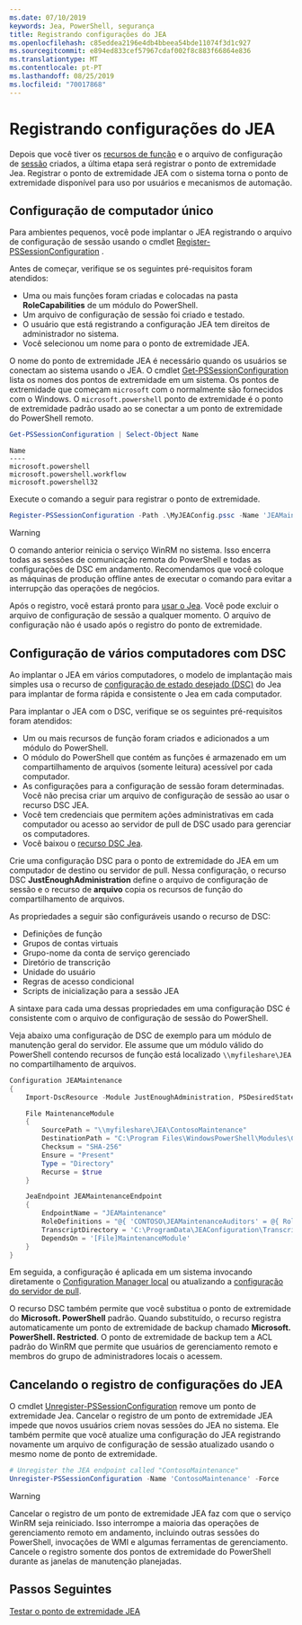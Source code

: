 ```yaml
---
ms.date: 07/10/2019
keywords: Jea, PowerShell, segurança
title: Registrando configurações do JEA
ms.openlocfilehash: c85eddea2196e4db4bbeea54bde11074f3d1c927
ms.sourcegitcommit: e894ed833cef57967cdaf002f8c883f66864e836
ms.translationtype: MT
ms.contentlocale: pt-PT
ms.lasthandoff: 08/25/2019
ms.locfileid: "70017868"
---
```

# <a name="registering-jea-configurations"></a>Registrando configurações do JEA

Depois que você tiver os [recursos de função](role-capabilities.md) e o arquivo de configuração de [sessão](session-configurations.md) criados, a última etapa será registrar o ponto de extremidade Jea. Registrar o ponto de extremidade JEA com o sistema torna o ponto de extremidade disponível para uso por usuários e mecanismos de automação.

## <a name="single-machine-configuration"></a>Configuração de computador único

Para ambientes pequenos, você pode implantar o JEA registrando o arquivo de configuração de sessão usando o cmdlet [Register-PSSessionConfiguration](/powershell/module/microsoft.powershell.core/register-pssessionconfiguration) .

Antes de começar, verifique se os seguintes pré-requisitos foram atendidos:

- Uma ou mais funções foram criadas e colocadas na pasta **RoleCapabilities** de um módulo do PowerShell.
- Um arquivo de configuração de sessão foi criado e testado.
- O usuário que está registrando a configuração JEA tem direitos de administrador no sistema.
- Você selecionou um nome para o ponto de extremidade JEA.

O nome do ponto de extremidade JEA é necessário quando os usuários se conectam ao sistema usando o JEA. O cmdlet [Get-PSSessionConfiguration](/powershell/module/microsoft.powershell.core/get-pssessionconfiguration) lista os nomes dos pontos de extremidade em um sistema. Os pontos de extremidade que começam `microsoft` com o normalmente são fornecidos com o Windows. O `microsoft.powershell` ponto de extremidade é o ponto de extremidade padrão usado ao se conectar a um ponto de extremidade do PowerShell remoto.

```powershell
Get-PSSessionConfiguration | Select-Object Name
```

```Output
Name
----
microsoft.powershell
microsoft.powershell.workflow
microsoft.powershell32
```

Execute o comando a seguir para registrar o ponto de extremidade.

```powershell
Register-PSSessionConfiguration -Path .\MyJEAConfig.pssc -Name 'JEAMaintenance' -Force
```

> [!WARNING]
> O comando anterior reinicia o serviço WinRM no sistema. Isso encerra todas as sessões de comunicação remota do PowerShell e todas as configurações de DSC em andamento. Recomendamos que você coloque as máquinas de produção offline antes de executar o comando para evitar a interrupção das operações de negócios.

Após o registro, você estará pronto para [usar o Jea](using-jea.md). Você pode excluir o arquivo de configuração de sessão a qualquer momento. O arquivo de configuração não é usado após o registro do ponto de extremidade.

## <a name="multi-machine-configuration-with-dsc"></a>Configuração de vários computadores com DSC

Ao implantar o JEA em vários computadores, o modelo de implantação mais simples usa o recurso de [configuração de estado desejado (DSC)](/powershell/dsc/overview) do Jea para implantar de forma rápida e consistente o Jea em cada computador.

Para implantar o JEA com o DSC, verifique se os seguintes pré-requisitos foram atendidos:

- Um ou mais recursos de função foram criados e adicionados a um módulo do PowerShell.
- O módulo do PowerShell que contém as funções é armazenado em um compartilhamento de arquivos (somente leitura) acessível por cada computador.
- As configurações para a configuração de sessão foram determinadas. Você não precisa criar um arquivo de configuração de sessão ao usar o recurso DSC JEA.
- Você tem credenciais que permitem ações administrativas em cada computador ou acesso ao servidor de pull de DSC usado para gerenciar os computadores.
- Você baixou o [recurso DSC Jea](https://github.com/PowerShell/JEA/tree/master/DSC%20Resource).

Crie uma configuração DSC para o ponto de extremidade do JEA em um computador de destino ou servidor de pull. Nessa configuração, o recurso DSC **JustEnoughAdministration** define o arquivo de configuração de sessão e o recurso de **arquivo** copia os recursos de função do compartilhamento de arquivos.

As propriedades a seguir são configuráveis usando o recurso de DSC:

- Definições de função
- Grupos de contas virtuais
- Grupo-nome da conta de serviço gerenciado
- Diretório de transcrição
- Unidade do usuário
- Regras de acesso condicional
- Scripts de inicialização para a sessão JEA

A sintaxe para cada uma dessas propriedades em uma configuração DSC é consistente com o arquivo de configuração de sessão do PowerShell.

Veja abaixo uma configuração de DSC de exemplo para um módulo de manutenção geral do servidor. Ele assume que um módulo válido do PowerShell contendo recursos de função está localizado `\\myfileshare\JEA` no compartilhamento de arquivos.

```powershell
Configuration JEAMaintenance
{
    Import-DscResource -Module JustEnoughAdministration, PSDesiredStateConfiguration

    File MaintenanceModule
    {
        SourcePath = "\\myfileshare\JEA\ContosoMaintenance"
        DestinationPath = "C:\Program Files\WindowsPowerShell\Modules\ContosoMaintenance"
        Checksum = "SHA-256"
        Ensure = "Present"
        Type = "Directory"
        Recurse = $true
    }

    JeaEndpoint JEAMaintenanceEndpoint
    {
        EndpointName = "JEAMaintenance"
        RoleDefinitions = "@{ 'CONTOSO\JEAMaintenanceAuditors' = @{ RoleCapabilities = 'GeneralServerMaintenance-Audit' }; 'CONTOSO\JEAMaintenanceAdmins' = @{ RoleCapabilities = 'GeneralServerMaintenance-Audit', 'GeneralServerMaintenance-Admin' } }"
        TranscriptDirectory = 'C:\ProgramData\JEAConfiguration\Transcripts'
        DependsOn = '[File]MaintenanceModule'
    }
}
```

Em seguida, a configuração é aplicada em um sistema invocando diretamente o [Configuration Manager local](/powershell/dsc/managing-nodes/metaConfig) ou atualizando a [configuração do servidor de pull](/powershell/dsc/pull-server/pullServer).

O recurso DSC também permite que você substitua o ponto de extremidade do **Microsoft. PowerShell** padrão. Quando substituído, o recurso registra automaticamente um ponto de extremidade de backup chamado **Microsoft. PowerShell. Restricted**. O ponto de extremidade de backup tem a ACL padrão do WinRM que permite que usuários de gerenciamento remoto e membros do grupo de administradores locais o acessem.

## <a name="unregistering-jea-configurations"></a>Cancelando o registro de configurações do JEA

O cmdlet [Unregister-PSSessionConfiguration](/powershell/module/microsoft.powershell.core/Unregister-PSSessionConfiguration) remove um ponto de extremidade Jea. Cancelar o registro de um ponto de extremidade JEA impede que novos usuários criem novas sessões do JEA no sistema. Ele também permite que você atualize uma configuração do JEA registrando novamente um arquivo de configuração de sessão atualizado usando o mesmo nome de ponto de extremidade.

```powershell
# Unregister the JEA endpoint called "ContosoMaintenance"
Unregister-PSSessionConfiguration -Name 'ContosoMaintenance' -Force
```

> [!WARNING]
> Cancelar o registro de um ponto de extremidade JEA faz com que o serviço WinRM seja reiniciado. Isso interrompe a maioria das operações de gerenciamento remoto em andamento, incluindo outras sessões do PowerShell, invocações de WMI e algumas ferramentas de gerenciamento. Cancele o registro somente dos pontos de extremidade do PowerShell durante as janelas de manutenção planejadas.

## <a name="next-steps"></a>Passos Seguintes

[Testar o ponto de extremidade JEA](using-jea.md)
